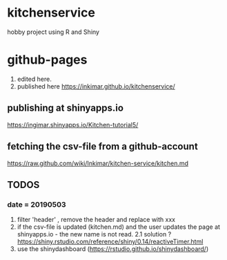 # kitchenservice
hobby project using R and Shiny

# github-pages

1. edited here.
2. published here https://inkimar.github.io/kitchenservice/

## publishing at shinyapps.io
https://ingimar.shinyapps.io/Kitchen-tutorial5/

## fetching the csv-file from a github-account 
https://raw.github.com/wiki/Inkimar/kitchen-service/kitchen.md

## TODOS 

### date = 20190503
1. filter 'header' , remove the header and replace with xxx
2. if the csv-file is updated (kitchen.md)  and the user updates the page at shinyapps.io - the new name is not read.
2.1 solution ? https://shiny.rstudio.com/reference/shiny/0.14/reactiveTimer.html
3. use the shinydashboard (https://rstudio.github.io/shinydashboard/) 
